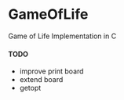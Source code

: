 # GameOfLife
Game of Life Implementation in C

#### TODO
 - improve print board
 - extend board
 - getopt
